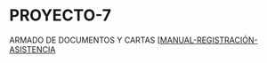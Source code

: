 # PROYECTO-7
ARMADO DE DOCUMENTOS Y CARTAS
[[MANUAL-REGISTRACIÓN-ASISTENCIA](https://docs.google.com/document/d/130SYPN-YaCB_hZ7qhEqalqVqgb9k5Izi20yZeZnCWiE/edit?usp=sharing)
